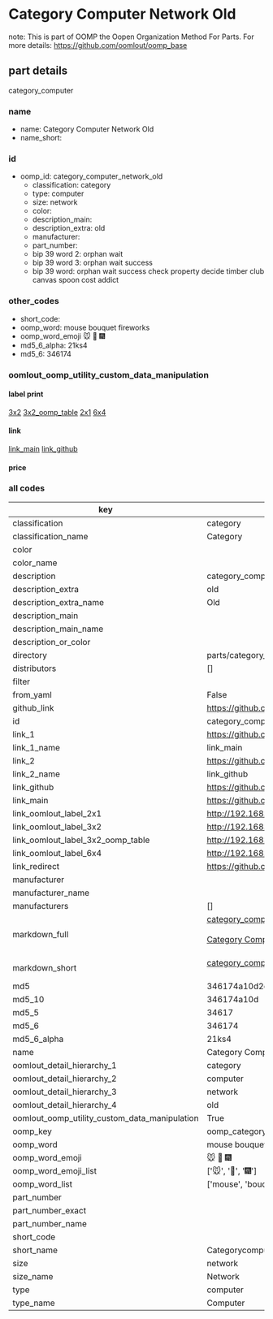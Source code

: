 # Category Computer Network Old  

note: This is part of OOMP the Oopen Organization Method For Parts. For more details: https://github.com/oomlout/oomp_base

##  part details
  



category_computer



### name
* name: Category Computer Network Old
* name_short: 
### id
* oomp_id: category_computer_network_old
  * classification: category
  * type: computer
  * size: network
  * color: 
  * description_main: 
  * description_extra: old
  * manufacturer: 
  * part_number: 
  * bip 39 word 2: orphan wait
  * bip 39 word 3: orphan wait success
  * bip 39 word: orphan wait success check property decide timber club canvas spoon cost addict

### other_codes
* short_code: 
* oomp_word: mouse bouquet fireworks
* oomp_word_emoji :mouse: :bouquet: :fireworks:
* md5_6_alpha: 21ks4
* md5_6: 346174






### oomlout_oomp_utility_custom_data_manipulation
#### label print
[3x2](http://192.168.1.245:1112/?label=oomp%2021ks4)
[3x2_oomp_table](http://192.168.1.108:1112/?label=oomp%2021ks4)
[2x1](http://192.168.1.242:1112/?label=oomp%2021ks4)
[6x4](http://192.168.1.55:1112/?label=oomp%2021ks4)    

#### link

[link_main](https://github.com/oomlout/oomlout_oomp_version_1_messy/tree/main/parts/category_computer_network_old) [link_github](https://github.com/oomlout/oomlout_oomp_version_1_messy/tree/main/parts/category_computer_network_old)                             

#### price







### all codes 
| key | value |  
| --- | --- |  
| classification | category |  
| classification_name | Category |  
| color |  |  
| color_name |  |  
| description | category_computer |  
| description_extra | old |  
| description_extra_name | Old |  
| description_main |  |  
| description_main_name |  |  
| description_or_color |   |  
| directory | parts/category_computer_network_old |  
| distributors | [] |  
| filter |  |  
| from_yaml | False |  
| github_link | https://github.com/oomlout/oomlout_oomp_part_src/tree/main/parts/category_computer_network_old |  
| id | category_computer_network_old |  
| link_1 | https://github.com/oomlout/oomlout_oomp_version_1_messy/tree/main/parts/category_computer_network_old |  
| link_1_name | link_main |  
| link_2 | https://github.com/oomlout/oomlout_oomp_version_1_messy/tree/main/parts/category_computer_network_old |  
| link_2_name | link_github |  
| link_github | https://github.com/oomlout/oomlout_oomp_version_1_messy/tree/main/parts/category_computer_network_old |  
| link_main | https://github.com/oomlout/oomlout_oomp_version_1_messy/tree/main/parts/category_computer_network_old |  
| link_oomlout_label_2x1 | http://192.168.1.242:1112/?label=oomp%2021ks4 |  
| link_oomlout_label_3x2 | http://192.168.1.245:1112/?label=oomp%2021ks4 |  
| link_oomlout_label_3x2_oomp_table | http://192.168.1.108:1112/?label=oomp%2021ks4 |  
| link_oomlout_label_6x4 | http://192.168.1.55:1112/?label=oomp%2021ks4 |  
| link_redirect | https://github.com/oomlout/oomlout_oomp_version_1_messy/tree/main/parts/category_computer_network_old |  
| manufacturer |  |  
| manufacturer_name |  |  
| manufacturers | [] |  
| markdown_full | [category_computer_network_old](none)<br>[](none)<br>[Category Computer Network Old](none)<br><br> |  
| markdown_short | [category_computer_network_old](none)<br><br> |  
| md5 | 346174a10d2c3c44e3563271b0bd9ce6 |  
| md5_10 | 346174a10d |  
| md5_5 | 34617 |  
| md5_6 | 346174 |  
| md5_6_alpha | 21ks4 |  
| name | Category Computer Network Old |  
| oomlout_detail_hierarchy_1 | category |  
| oomlout_detail_hierarchy_2 | computer |  
| oomlout_detail_hierarchy_3 | network |  
| oomlout_detail_hierarchy_4 | old |  
| oomlout_oomp_utility_custom_data_manipulation | True |  
| oomp_key | oomp_category_computer_network_old |  
| oomp_word | mouse bouquet fireworks |  
| oomp_word_emoji | :mouse: :bouquet: :fireworks: |  
| oomp_word_emoji_list | [':mouse:', ':bouquet:', ':fireworks:'] |  
| oomp_word_list | ['mouse', 'bouquet', 'fireworks'] |  
| part_number |  |  
| part_number_exact |  |  
| part_number_name |  |  
| short_code |  |  
| short_name | Categorycomputer |  
| size | network |  
| size_name | Network |  
| type | computer |  
| type_name | Computer |  
